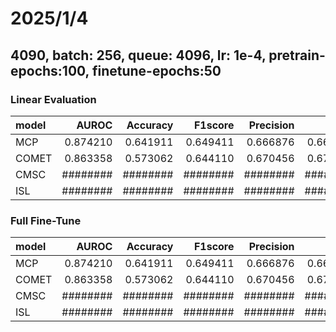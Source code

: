 # 2025/1/4

## 4090, batch: 256, queue: 4096, lr: 1e-4, pretrain-epochs:100, finetune-epochs:50

### Linear Evaluation

| model     | AUROC     | Accuracy  | F1score   | Precision | Recall    | AUPRC     |
|:----------|----------:|----------:|----------:|----------:|----------:|----------:|
| MCP       | 0.874210  | 0.641911  | 0.649411  | 0.666876  | 0.662680  | 0.704110  |
| COMET     | 0.863358  | 0.573062  | 0.644110  | 0.670456  | 0.670084  | 0.708002  |
| CMSC      | ########  | ########  | ########  | ########  | ########  | #######   |
| ISL       | ########  | ########  | ########  | ########  | ########  | #######   |

### Full Fine-Tune

| model     | AUROC     | Accuracy  | F1score   | Precision | Recall    | AUPRC     |
|:----------|----------:|----------:|----------:|----------:|----------:|----------:|
| MCP       | 0.874210  | 0.641911  | 0.649411  | 0.666876  | 0.662680  | 0.704110  |
| COMET     | 0.863358  | 0.573062  | 0.644110  | 0.670456  | 0.670084  | 0.708002  |
| CMSC      | ########  | ########  | ########  | ########  | ########  | #######   |
| ISL       | ########  | ########  | ########  | ########  | ########  | #######   |
